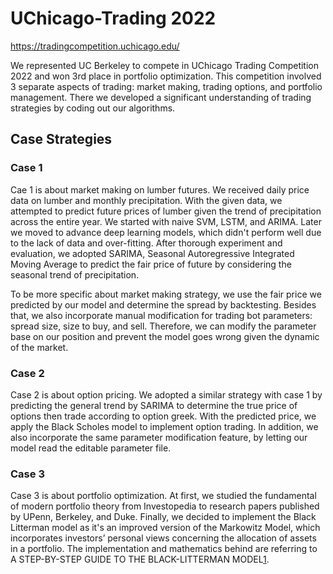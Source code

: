 # UChicago-Trading 2022
 https://tradingcompetition.uchicago.edu/

We represented UC Berkeley to compete in UChicago Trading Competition 2022 and won 3rd place in portfolio optimization. This competition involved 3 separate aspects of trading: market making, trading options, and portfolio management. There we developed a significant understanding of trading strategies by coding out our algorithms.

## Case Strategies
### Case 1 
Cae 1 is about market making on lumber futures. We received daily price data on lumber and monthly precipitation. With the given data, we attempted to predict future prices of lumber given the trend of precipitation across the entire year. We started with naive SVM, LSTM, and ARIMA. Later we moved to advance deep learning models, which didn't perform well due to the lack of data and over-fitting. After thorough experiment and evaluation, we adopted SARIMA, Seasonal Autoregressive Integrated Moving Average to predict the fair price of future by considering the seasonal trend of precipitation. 

To be more specific about market making strategy, we use the fair price we predicted by our model and determine the spread by backtesting. Besides that, we also incorporate manual modification for trading bot parameters: spread size, size to buy, and sell. Therefore, we can modify the parameter base on our position and prevent the model goes wrong given the dynamic of the market. 


### Case 2
Case 2 is about option pricing. We adopted a similar strategy with case 1 by predicting the general trend by SARIMA to determine the true price of options then trade according to option greek. With the predicted price, we apply the Black Scholes model to implement option trading. In addition, we also incorporate the same parameter modification feature, by letting our model read the editable parameter file.

### Case 3
Case 3 is about portfolio optimization. At first, we studied the fundamental of modern portfolio theory from Investopedia to research papers published by UPenn, Berkeley, and Duke. Finally, we decided to implement the Black Litterman model as it's an improved version of the Markowitz Model, which incorporates investors’ personal views concerning the allocation of assets in a portfolio. The implementation and mathematics behind are referring to A STEP-BY-STEP GUIDE TO THE BLACK-LITTERMAN MODEL[1].


[1]:https://people.duke.edu/~charvey/Teaching/BA453_2006/Idzorek_onBL.pdf 
